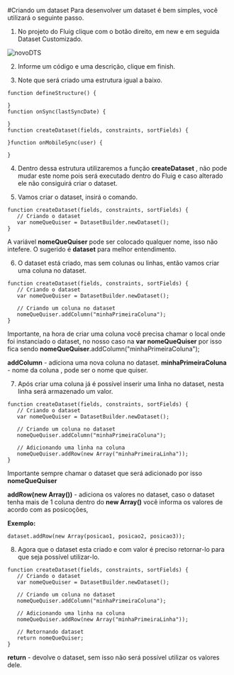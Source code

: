 #Criando um dataset
Para desenvolver um dataset é bem simples, você utilizará o seguinte passo.

1. No projeto do Fluig clique com o botão direito, em new e em seguida Dataset Customizado.

 ![novoDTS](https://github.com/robertoShimokawa/Fluig/blob/master/Dataset/Criando%20dataset/images/01.jpg)

2. Informe um código e uma descrição, clique em finish.

3. Note que será criado uma estrutura igual a baixo.

 ```
 function defineStructure() {
 
 }
 function onSync(lastSyncDate) {
 
 }
 function createDataset(fields, constraints, sortFields) {
 
 }function onMobileSync(user) {
 
 }
 ```

4. Dentro dessa estrutura utilizaremos a função **createDataset** , não pode mudar este nome pois será executado dentro do Fluig e caso alterado ele não consiguirá criar o dataset.

5. Vamos criar o dataset, insirá o comando.
 
 ```
 function createDataset(fields, constraints, sortFields) {
    // Criando o dataset
    var nomeQueQuiser = DatasetBuilder.newDataset();
 }
 ```
 
 A variável **nomeQueQuiser** pode ser colocado qualquer nome, isso não intefere. O sugerido é **dataset** para melhor entendimento.

6. O dataset está criado, mas sem colunas ou linhas, então vamos criar uma coluna no dataset.
 
 ```
 function createDataset(fields, constraints, sortFields) {
    // Criando o dataset
    var nomeQueQuiser = DatasetBuilder.newDataset();
    
    // Criando um coluna no dataset
    nomeQueQuiser.addColumn("minhaPrimeiraColuna");
 }
 ```

 Importante, na hora de criar uma coluna você precisa chamar o local onde foi instanciado o dataset, no nosso caso na **var nomeQueQuiser** por isso fica sendo **nomeQueQuiser**.addColumn("minhaPrimeiraColuna");
 
 **addColumn** - adiciona uma nova coluna no dataset.
 **minhaPrimeiraColuna** - nome da coluna , pode ser o nome que quiser.
 
7. Após criar uma coluna já é possível inserir uma linha no dataset, nesta linha será armazenado um valor.

 ```
 function createDataset(fields, constraints, sortFields) {
    // Criando o dataset
    var nomeQueQuiser = DatasetBuilder.newDataset();
    
    // Criando um coluna no dataset
    nomeQueQuiser.addColumn("minhaPrimeiraColuna");
    
    // Adicionando uma linha na coluna
    nomeQueQuiser.addRow(new Array("minhaPrimeiraLinha"));
 }
 ```
 
 Importante sempre chamar o dataset que será adicionado por isso **nomeQueQuiser**
 
 **addRow(new Array())** - adiciona os valores no dataset, caso o dataset tenha mais de 1 coluna dentro do **new Array()** você informa os valores de acordo com as posicoções,
 
 **Exemplo:**
 
 ```
 dataset.addRow(new Array(posicao1, posicao2, posicao3));
 ```

8. Agora que o dataset esta criado e com valor é preciso retornar-lo para que seja possível utilizar-lo.

 ```
 function createDataset(fields, constraints, sortFields) {
    // Criando o dataset
    var nomeQueQuiser = DatasetBuilder.newDataset();
    
    // Criando um coluna no dataset
    nomeQueQuiser.addColumn("minhaPrimeiraColuna");
    
    // Adicionando uma linha na coluna
    nomeQueQuiser.addRow(new Array("minhaPrimeiraLinha"));
    
    // Retornando dataset
    return nomeQueQuiser;
 }
 ```
 
 **return** - devolve o dataset, sem isso não será possível utilizar os valores dele.